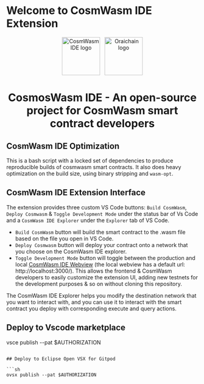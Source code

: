 # Welcome to CosmWasm IDE Extension

<p align="center">
  <a target="_blank" rel="noopener noreferrer"><img width="100" src="https://raw.githubusercontent.com/oraichain/vscode-cosmwasm/docs/contributing/public/cosmos-ide.png" alt="CosmWasm IDE logo"></a> &nbsp
  <a href="https://orai.io" target="_blank" rel="noopener noreferrer"><img width="100" src="https://raw.githubusercontent.com/oraichain/vscode-cosmwasm/docs/contributing/public/logo-128.png" alt="Oraichain logo"></a>
</p>

<h1 align="center">
    CosmosWasm IDE - An open-source project for CosmWasm smart contract developers  
</h1>

## CosmWasm IDE Optimization

This is a bash script with a locked set of dependencies to produce
reproducible builds of cosmwasm smart contracts. It also does heavy
optimization on the build size, using binary stripping and `wasm-opt`.

## CosmWasm IDE Extension Interface

The extension provides three custom VS Code buttons: ```Build CosmWasm```,  ```Deploy Cosmwasm``` & ```Toggle Development Mode``` under the status bar of Vs Code and a ```CosmWasm IDE Explorer``` under the ```Explorer``` tab of VS Code. 

- ```Build CosmWasm``` button will build the smart contract to the .wasm file based on the file you open in VS Code.
- ```Deploy Cosmwasm``` button will deploy your contract onto a network that you choose on the CosmWasm IDE explorer.
- ```Toggle Development Mode``` button will toggle between the production and local [CosmWasm IDE Webview](https://github.com/oraichain/cw-ide-webview.git) (the local webview has a default url: http://localhost:3000/). This allows the frontend & CosmWasm developers to easily customize the extension UI, adding new testnets for the development purposes & so on without cloning this repository.

The CosmWasm IDE Explorer helps you modify the destination network that you want to interact with, and you can use it to interact with the smart contract you deploy with corresponding execute and query actions.

## Deploy to Vscode marketplace

vsce publish --pat $AUTHORIZATION
```

## Deploy to Eclipse Open VSX for Gitpod

```sh
ovsx publish --pat $AUTHORIZATION
```